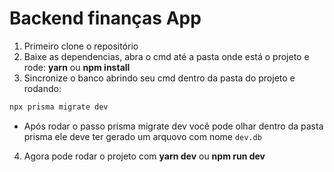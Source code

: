 # Backend finanças App

1) Primeiro clone o repositório
2) Baixe as dependencias, abra o cmd até a pasta onde está o projeto e rode: **yarn** ou **npm install**
3) Sincronize o banco abrindo seu cmd dentro da pasta do projeto e rodando:
```cmd
npx prisma migrate dev
```
- Após rodar o passo prisma migrate dev você pode olhar dentro da pasta prisma ele deve ter gerado um arquovo com nome `dev.db`

4) Agora pode rodar o projeto com **yarn dev** ou **npm run dev**
